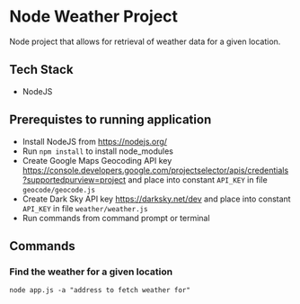 # Node Weather Project #
Node project that allows for retrieval of weather data for a given location.

## Tech Stack ##
* NodeJS
 
## Prerequistes to running application ##
* Install NodeJS from https://nodejs.org/
* Run `npm install` to install node_modules
* Create Google Maps Geocoding API key https://console.developers.google.com/projectselector/apis/credentials?supportedpurview=project and place into constant `API_KEY` in file `geocode/geocode.js`
* Create Dark Sky API key https://darksky.net/dev and place into constant `API_KEY` in file `weather/weather.js`
* Run commands from command prompt or terminal

## Commands ##
### Find the weather for a given location ### 
`node app.js -a "address to fetch weather for"`

